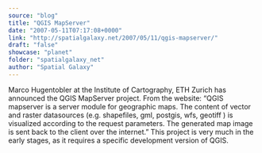 ```yaml
---
source: "blog"
title: "QGIS MapServer"
date: "2007-05-11T07:17:08+0000"
link: "http://spatialgalaxy.net/2007/05/11/qgis-mapserver/"
draft: "false"
showcase: "planet"
folder: "spatialgalaxy_net"
author: "Spatial Galaxy"
---
```


Marco Hugentobler at the Institute of Cartography, ETH Zurich has announced the QGIS MapServer project.
From the website: &ldquo;QGIS mapserver is a server module for geographic maps. The content of vector and raster datasources (e.g. shapefiles, gml, postgis, wfs, geotiff ) is visualized according to the request parameters. The generated map image is sent back to the client over the internet.&rdquo;
This project is very much in the early stages, as it requires a specific development version of QGIS.
